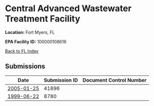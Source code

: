 # Central Advanced Wastewater Treatment Facility

**Location:** Fort Myers, FL

**EPA Facility ID:** 100000108616

[Back to FL Index](../../index.md)

## Submissions

| Date | Submission ID | Document Control Number |
|------|--------------|-------------------------|
| [2005-01-25](submissions/41896.md) | 41896 |  |
| [1999-06-22](submissions/8780.md) | 8780 |  |
